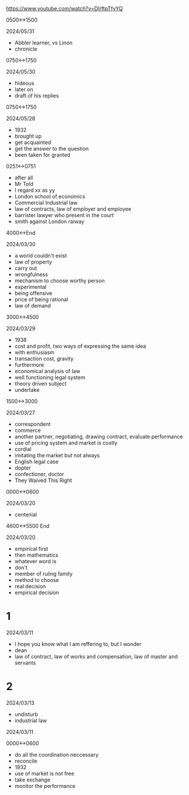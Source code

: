 https://www.youtube.com/watch?v=DIrftpTfyYQ

0500<->1500

2024/05/31

- Abbler learner,  vs Linon
- chronicle

0750<->1750

2024/05/30

- hideous
- later on
- draft of his replies

0750<->1750

2024/05/28

- 1932
- brought up
- get acquainted
- get the answer to the question
- been taken for granted

0251<->0751

- after all
- Mr Told
- I regard xx as yy
- London school of economics
- Commercial Industrial law
- law of contracts, law of employer and employee
- barrister lawyer who present in the court
- smith against London raiway

4000<->End

2024/03/30

- a world couldn't exist
- law of property
- carry out
- wrongfulness
- mechanism to choose worthy person
- experimental
- being offensive
- price of being rational
- law of demand

3000<->4500

2024/03/29

- 1938
- cost and profit, two ways of expressing the same idea
- with enthusiasm
- transaction cost, gravity
- furthermore
- economical analysis of law
- well functioning legal system
- theory driven subject
- undertake

1500<->3000

2024/03/27

- correspondent
- commerce
- another partner, negotiating, drawing contract, evaluate performance
- use of pricing system and market is costly
- cordial
- imitating the market but not always
- English legal case
- dopter
- confectioner, doctor
- They Waived This Right 

0000<->0600

2024/03/20

- centenial

4600<->5500 End

2024/03/20

- empirical first
- then mathematics
- whatever word is
- don't
- member of ruling family
- method to choose
- real decision
- empirical decision

# 1

2024/03/11

- I hope you know what I am reffering to, but I wonder
- dean
- law of contract, law of works and compensation, law of master and servants

# 2

2024/03/13

- undisturb
- industrial law

2024/03/11

0000<->0600

- do all the coordination neccessary
- reconcile
- 1932
- use of market is not free
- take exchange
- monitor the performance
